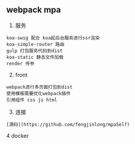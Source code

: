 ## webpack mpa
1. 服务
```
koa-swig 配合 koa起后台服务进行ssr渲染
koa-simple-router 路由
gulp 打包服务代码到dist
koa-static 静态文件加载
render 传参
```
2. front
```
webpack进行多页面打包到dist
使用模板需要优化webpack插件
引用组件 css js html

```
3. 连接
```
[源码](https://github.com/fengjinlong/mpaSelf)
```
4 docker
